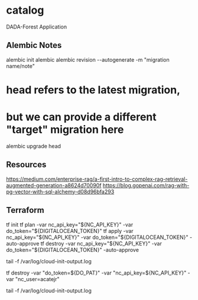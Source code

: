 # catalog

DADA-Forest Application

## Alembic Notes
alembic init alembic
alembic revision --autogenerate -m "migration name/note"

# head refers to the latest migration, 
# but we can provide a different "target" migration here
alembic upgrade head


## Resources
https://medium.com/enterprise-rag/a-first-intro-to-complex-rag-retrieval-augmented-generation-a8624d70090f
https://blog.gopenai.com/rag-with-pg-vector-with-sql-alchemy-d08d96bfa293

## Terraform
tf init
tf plan -var nc_api_key="${NC_API_KEY}" -var do_token="${DIGITALOCEAN_TOKEN}"
tf apply -var nc_api_key="${NC_API_KEY}" -var do_token="${DIGITALOCEAN_TOKEN}" -auto-approve
tf destroy -var nc_api_key="${NC_API_KEY}" -var do_token="${DIGITALOCEAN_TOKEN}" -auto-approve

tail -f /var/log/cloud-init-output.log


tf destroy -var "do_token=${DO_PAT}" -var "nc_api_key=${NC_API_KEY}" -var "nc_user=acatejr"

tail -f /var/log/cloud-init-output.log
